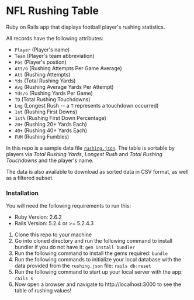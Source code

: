 # NFL Rushing Table
Ruby on Rails app that displays football player's rushing statistics.

All records have the following attributes:
* `Player` (Player's name)
* `Team` (Player's team abbreviation)
* `Pos` (Player's postion)
* `Att/G` (Rushing Attempts Per Game Average)
* `Att` (Rushing Attempts)
* `Yds` (Total Rushing Yards)
* `Avg` (Rushing Average Yards Per Attempt)
* `Yds/G` (Rushing Yards Per Game)
* `TD` (Total Rushing Touchdowns)
* `Lng` (Longest Rush -- a `T` represents a touchdown occurred)
* `1st` (Rushing First Downs)
* `1st%` (Rushing First Down Percentage)
* `20+` (Rushing 20+ Yards Each)
* `40+` (Rushing 40+ Yards Each)
* `FUM` (Rushing Fumbles)

In this repo is a sample data file [`rushing.json`](/rushing.json).
The table is sortable by players via _Total Rushing Yards_, _Longest Rush_ and _Total Rushing Touchdowns_ and the player's name.

The data is also available to download as sorted data in CSV format, as well as a filtered subset.
    
### Installation
You will need the following requirements to run this:
- Ruby Version: 2.6.2
- Rails Version: 5.2.4 or >= 5.2.4.3

1. Clone this repo to your machine
2. Go into cloned directory and run the following command to install bundler if you do not have it: `gem install bundler`
3. Run the following command to install the gems required: `bundle`
4. Run the following commands to initialize your local database with the data provided from the `rushing.json` file: `rails db:reset` 
5. Run the following command to start up your local server with the app: `rails s`
6. Now open a browser and navigate to http://localhost:3000 to see the table of rushing values!
